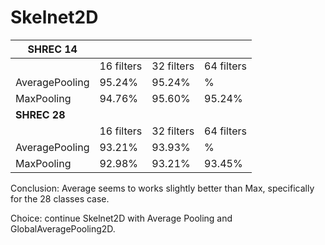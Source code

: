 # Skelnet2D
 
| **SHREC 14**       |            |            |            |
|----------------|------------|------------|------------|
|                | 16 filters | 32 filters | 64 filters |
| AveragePooling | 95.24%          | 95.24%          | %          |
| MaxPooling     | 94.76%     | 95.60%     | 95.24%          |
| **SHREC 28**       |            |            |            |
|                | 16 filters | 32 filters | 64 filters |
| AveragePooling | 93.21%          | 93.93%          | %          |
| MaxPooling     | 92.98%          | 93.21%          | 93.45%          |


Conclusion: Average seems to works slightly better than Max, specifically for the 28 classes case.

Choice: continue Skelnet2D with Average Pooling and GlobalAveragePooling2D.